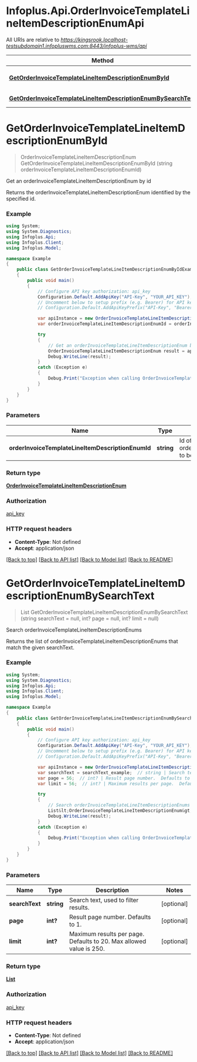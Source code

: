 # Infoplus.Api.OrderInvoiceTemplateLineItemDescriptionEnumApi

All URIs are relative to *https://kingsrook.localhost-testsubdomain1.infopluswms.com:8443/infoplus-wms/api*

Method | HTTP request | Description
------------- | ------------- | -------------
[**GetOrderInvoiceTemplateLineItemDescriptionEnumById**](OrderInvoiceTemplateLineItemDescriptionEnumApi.md#getorderinvoicetemplatelineitemdescriptionenumbyid) | **GET** /v3.0/orderInvoiceTemplateLineItemDescriptionEnum/{orderInvoiceTemplateLineItemDescriptionEnumId} | Get an orderInvoiceTemplateLineItemDescriptionEnum by id
[**GetOrderInvoiceTemplateLineItemDescriptionEnumBySearchText**](OrderInvoiceTemplateLineItemDescriptionEnumApi.md#getorderinvoicetemplatelineitemdescriptionenumbysearchtext) | **GET** /v3.0/orderInvoiceTemplateLineItemDescriptionEnum/search | Search orderInvoiceTemplateLineItemDescriptionEnums


<a name="getorderinvoicetemplatelineitemdescriptionenumbyid"></a>
# **GetOrderInvoiceTemplateLineItemDescriptionEnumById**
> OrderInvoiceTemplateLineItemDescriptionEnum GetOrderInvoiceTemplateLineItemDescriptionEnumById (string orderInvoiceTemplateLineItemDescriptionEnumId)

Get an orderInvoiceTemplateLineItemDescriptionEnum by id

Returns the orderInvoiceTemplateLineItemDescriptionEnum identified by the specified id.

### Example
```csharp
using System;
using System.Diagnostics;
using Infoplus.Api;
using Infoplus.Client;
using Infoplus.Model;

namespace Example
{
    public class GetOrderInvoiceTemplateLineItemDescriptionEnumByIdExample
    {
        public void main()
        {
            // Configure API key authorization: api_key
            Configuration.Default.AddApiKey("API-Key", "YOUR_API_KEY");
            // Uncomment below to setup prefix (e.g. Bearer) for API key, if needed
            // Configuration.Default.AddApiKeyPrefix("API-Key", "Bearer");

            var apiInstance = new OrderInvoiceTemplateLineItemDescriptionEnumApi();
            var orderInvoiceTemplateLineItemDescriptionEnumId = orderInvoiceTemplateLineItemDescriptionEnumId_example;  // string | Id of orderInvoiceTemplateLineItemDescriptionEnum to be returned.

            try
            {
                // Get an orderInvoiceTemplateLineItemDescriptionEnum by id
                OrderInvoiceTemplateLineItemDescriptionEnum result = apiInstance.GetOrderInvoiceTemplateLineItemDescriptionEnumById(orderInvoiceTemplateLineItemDescriptionEnumId);
                Debug.WriteLine(result);
            }
            catch (Exception e)
            {
                Debug.Print("Exception when calling OrderInvoiceTemplateLineItemDescriptionEnumApi.GetOrderInvoiceTemplateLineItemDescriptionEnumById: " + e.Message );
            }
        }
    }
}
```

### Parameters

Name | Type | Description  | Notes
------------- | ------------- | ------------- | -------------
 **orderInvoiceTemplateLineItemDescriptionEnumId** | **string**| Id of orderInvoiceTemplateLineItemDescriptionEnum to be returned. | 

### Return type

[**OrderInvoiceTemplateLineItemDescriptionEnum**](OrderInvoiceTemplateLineItemDescriptionEnum.md)

### Authorization

[api_key](../README.md#api_key)

### HTTP request headers

 - **Content-Type**: Not defined
 - **Accept**: application/json

[[Back to top]](#) [[Back to API list]](../README.md#documentation-for-api-endpoints) [[Back to Model list]](../README.md#documentation-for-models) [[Back to README]](../README.md)

<a name="getorderinvoicetemplatelineitemdescriptionenumbysearchtext"></a>
# **GetOrderInvoiceTemplateLineItemDescriptionEnumBySearchText**
> List<OrderInvoiceTemplateLineItemDescriptionEnum> GetOrderInvoiceTemplateLineItemDescriptionEnumBySearchText (string searchText = null, int? page = null, int? limit = null)

Search orderInvoiceTemplateLineItemDescriptionEnums

Returns the list of orderInvoiceTemplateLineItemDescriptionEnums that match the given searchText.

### Example
```csharp
using System;
using System.Diagnostics;
using Infoplus.Api;
using Infoplus.Client;
using Infoplus.Model;

namespace Example
{
    public class GetOrderInvoiceTemplateLineItemDescriptionEnumBySearchTextExample
    {
        public void main()
        {
            // Configure API key authorization: api_key
            Configuration.Default.AddApiKey("API-Key", "YOUR_API_KEY");
            // Uncomment below to setup prefix (e.g. Bearer) for API key, if needed
            // Configuration.Default.AddApiKeyPrefix("API-Key", "Bearer");

            var apiInstance = new OrderInvoiceTemplateLineItemDescriptionEnumApi();
            var searchText = searchText_example;  // string | Search text, used to filter results. (optional) 
            var page = 56;  // int? | Result page number.  Defaults to 1. (optional) 
            var limit = 56;  // int? | Maximum results per page.  Defaults to 20.  Max allowed value is 250. (optional) 

            try
            {
                // Search orderInvoiceTemplateLineItemDescriptionEnums
                List&lt;OrderInvoiceTemplateLineItemDescriptionEnum&gt; result = apiInstance.GetOrderInvoiceTemplateLineItemDescriptionEnumBySearchText(searchText, page, limit);
                Debug.WriteLine(result);
            }
            catch (Exception e)
            {
                Debug.Print("Exception when calling OrderInvoiceTemplateLineItemDescriptionEnumApi.GetOrderInvoiceTemplateLineItemDescriptionEnumBySearchText: " + e.Message );
            }
        }
    }
}
```

### Parameters

Name | Type | Description  | Notes
------------- | ------------- | ------------- | -------------
 **searchText** | **string**| Search text, used to filter results. | [optional] 
 **page** | **int?**| Result page number.  Defaults to 1. | [optional] 
 **limit** | **int?**| Maximum results per page.  Defaults to 20.  Max allowed value is 250. | [optional] 

### Return type

[**List<OrderInvoiceTemplateLineItemDescriptionEnum>**](OrderInvoiceTemplateLineItemDescriptionEnum.md)

### Authorization

[api_key](../README.md#api_key)

### HTTP request headers

 - **Content-Type**: Not defined
 - **Accept**: application/json

[[Back to top]](#) [[Back to API list]](../README.md#documentation-for-api-endpoints) [[Back to Model list]](../README.md#documentation-for-models) [[Back to README]](../README.md)

